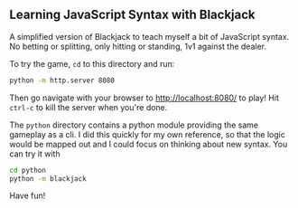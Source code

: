 ## Learning JavaScript Syntax with Blackjack

A simplified version of Blackjack to teach myself a bit of JavaScript syntax. No betting or splitting, only hitting or standing, 1v1 against the dealer. 

To try the game, `cd` to this directory and run:

```bash
python -m http.server 8080
```

Then go navigate with your browser to [http://localhost:8080/](http://localhost:8080/) to play! Hit `ctrl-c` to kill the server when you're done.

The `python` directory contains a python module providing the same gameplay as a cli. I did this quickly for my own reference, so that the logic would be mapped out and I could focus on thinking about new syntax. You can try it with

```bash
cd python
python -m blackjack
```

Have fun!
